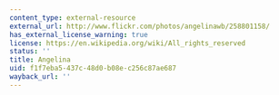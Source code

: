 ```yaml
---
content_type: external-resource
external_url: http://www.flickr.com/photos/angelinawb/258801158/
has_external_license_warning: true
license: https://en.wikipedia.org/wiki/All_rights_reserved
status: ''
title: Angelina
uid: f1f7eba5-437c-48d0-b08e-c256c87ae687
wayback_url: ''
---
```

